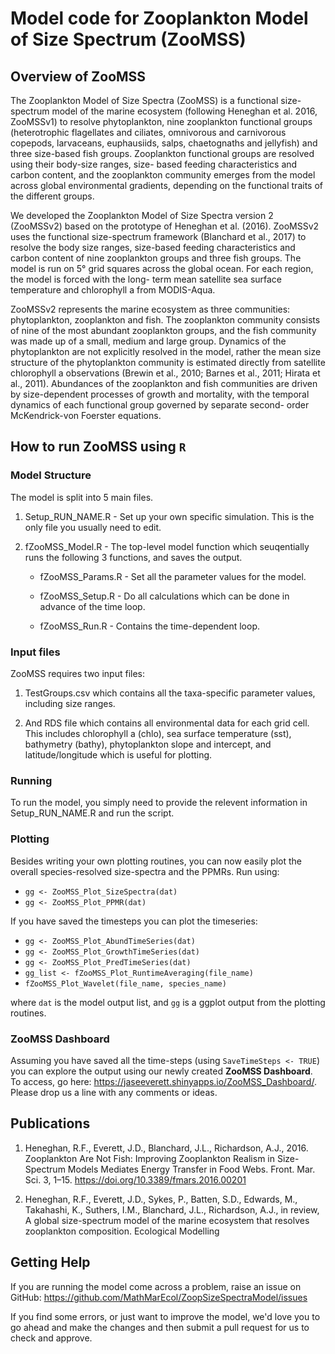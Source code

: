 # Model code for Zooplankton Model of Size Spectrum (ZooMSS)


## Overview of ZooMSS

The Zooplankton Model of Size Spectra (ZooMSS) is a functional size-spectrum model of the marine ecosystem (following Heneghan et al. 2016, ZooMSSv1) to resolve phytoplankton, nine zooplankton functional groups (heterotrophic flagellates and ciliates, omnivorous and carnivorous copepods, larvaceans, euphausiids, salps, chaetognaths and jellyfish) and three size-based fish groups. Zooplankton functional groups are resolved using their body-size ranges, size- based feeding characteristics and carbon content, and the zooplankton community emerges from the model across global environmental gradients, depending on the functional traits of the different groups. 

We developed the Zooplankton Model of Size Spectra version 2 (ZooMSSv2) based on the prototype of Heneghan et al. (2016). ZooMSSv2 uses the functional size-spectrum framework (Blanchard et al., 2017) to resolve the body size ranges, size-based feeding characteristics and carbon content of nine zooplankton groups and three fish groups. The model is run on 5° grid squares across the global ocean. For each region, the model is forced with the long- term mean satellite sea surface temperature and chlorophyll a from MODIS-Aqua.

ZooMSSv2 represents the marine ecosystem as three communities: phytoplankton, zooplankton and fish. The zooplankton community consists of nine of the most abundant zooplankton groups, and the fish community was made up of a small, medium and large group. Dynamics of the phytoplankton are not explicitly resolved in the model, rather the mean size structure of the phytoplankton community is estimated directly from satellite chlorophyll a observations (Brewin et al., 2010; Barnes et al., 2011; Hirata et al., 2011). Abundances of the zooplankton and fish communities are driven by size-dependent processes of growth and mortality, with the temporal dynamics of each functional group governed by separate second- order McKendrick-von Foerster equations.


## How to run ZooMSS using `R`

### Model Structure

The model is split into 5 main files.

1. Setup_RUN_NAME.R - Set up your own specific simulation. This is the only file you usually need to edit.

2. fZooMSS_Model.R - The top-level model function which seuqentially runs the following 3 functions, and saves the output.

    + fZooMSS_Params.R - Set all the parameter values for the model.
  
    + fZooMSS_Setup.R - Do all calculations which can be done in advance of the time loop.
  
    + fZooMSS_Run.R - Contains the time-dependent loop.

### Input files

ZooMSS requires two input files:   

1. TestGroups.csv which contains all the taxa-specific parameter values, including size ranges.   

2. And RDS file which contains all environmental data for each grid cell. This includes chlorophyll a (chlo), sea surface temperature (sst), bathymetry (bathy), phytoplankton slope and intercept, and latitude/longitude which is useful for plotting.   


### Running
To run the model, you simply need to provide the relevent information in Setup_RUN_NAME.R and run the script.

### Plotting
Besides writing your own plotting routines, you can now easily plot the overall species-resolved size-spectra and the PPMRs.
Run using:    
* `gg <- ZooMSS_Plot_SizeSpectra(dat)`    
* `gg <- ZooMSS_Plot_PPMR(dat)`    

If you have saved the timesteps you can plot the timeseries:    
* `gg <- ZooMSS_Plot_AbundTimeSeries(dat)`  
* `gg <- ZooMSS_Plot_GrowthTimeSeries(dat)`   
* `gg <- ZooMSS_Plot_PredTimeSeries(dat)` 
* `gg_list <- fZooMSS_Plot_RuntimeAveraging(file_name)`   
* `fZooMSS_Plot_Wavelet(file_name, species_name)`   

where `dat` is the model output list, and `gg` is a ggplot output from the plotting routines.

### ZooMSS Dashboard
Assuming you have saved all the time-steps (using `SaveTimeSteps <- TRUE`) you can explore the output using our newly created **ZooMSS Dashboard**. To access, go here: https://jaseeverett.shinyapps.io/ZooMSS_Dashboard/. Please drop us a line with any comments or ideas.

## Publications

1. Heneghan, R.F., Everett, J.D., Blanchard, J.L., Richardson, A.J., 2016. Zooplankton Are Not Fish: Improving Zooplankton Realism in Size-Spectrum Models Mediates Energy Transfer in Food Webs. Front. Mar. Sci. 3, 1–15. https://doi.org/10.3389/fmars.2016.00201

2. Heneghan, R.F., Everett, J.D., Sykes, P., Batten, S.D., Edwards, M., Takahashi, K., Suthers, I.M.,  Blanchard, J.L., Richardson, A.J., in review, A global size-spectrum model of the marine ecosystem that resolves zooplankton composition. Ecological Modelling


## Getting Help

If you are running the model come across a problem, raise an issue on GitHub: https://github.com/MathMarEcol/ZoopSizeSpectraModel/issues

If you find some errors, or just want to improve the model, we'd love you to go ahead and make the changes and then submit a pull request for us to check and approve.


